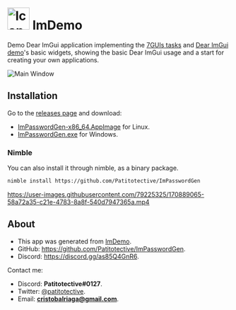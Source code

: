 # <img title="Icon" width=50 height=50 src="https://github.com/Patitotective/ImDemo/blob/main/assets/icon.png"></img> ImDemo
Demo Dear ImGui application implementing the [7GUIs tasks](https://eugenkiss.github.io/7guis/tasks) and [Dear ImGui demo](https://github.com/ocornut/imgui#demo)'s basic widgets, showing the basic Dear ImGui usage and a start for creating your own applications.

![Main Window](https://user-images.githubusercontent.com/79225325/169912779-7027011e-1157-4ddd-9ef8-56ceeb82037d.png)

## Installation
Go to the [releases page](https://github.com/Patitotective/ImPasswordGen/releases/latest) and download:
- [ImPasswordGen-x86_64.AppImage](https://github.com/Patitotective/ImPasswordGen/releases/latest/download/ImPasswordGen-x86_64.AppImage) for Linux.
- [ImPasswordGen.exe](https://github.com/Patitotective/ImPasswordGen/releases/latest/download/ImPasswordGen.exe) for Windows.

### Nimble
You can also install it through nimble, as a binary package.
```sh
nimble install https://github.com/Patitotective/ImPasswordGen
```

https://user-images.githubusercontent.com/79225325/170889065-58a72a35-c21e-4783-8a8f-540d7947365a.mp4

## About
- This app was generated from [ImDemo](https://github.com/Patitotective/ImDemo).
- GitHub: https://github.com/Patitotective/ImPasswordGen.
- Discord: https://discord.gg/as85Q4GnR6.

Contact me:
- Discord: **Patitotective#0127**.
- Twitter: [@patitotective](https://twitter.com/patitotective).
- Email: **cristobalriaga@gmail.com**.
